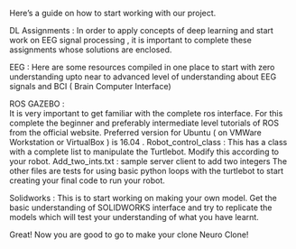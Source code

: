 Here’s a guide on how to start working with our project.

DL Assignments : 
In order to apply concepts of deep learning and start work on EEG signal processing , it is important to complete these assignments whose solutions are enclosed. 

EEG :
Here are some resources compiled in one place to start with zero understanding upto near to advanced level of understanding about EEG signals and BCI ( Brain Computer Interface)  
 

ROS GAZEBO :  
It is very important to get familiar with the complete ros interface. For this complete the beginner and preferably intermediate level tutorials of ROS from the official website. Preferred version for Ubuntu ( on VMWare Workstation or VirtualBox ) is 16.04 .
Robot_control_class : This has a class with a complete list to manipulate the Turtlebot. Modify this according to your robot.
Add_two_ints.txt : sample server client to add two integers 
The other files are tests for using basic python loops with the turtlebot to start creating your final code to run your robot. 


Solidworks : 
This is to start working on making your own model. Get the basic understanding of SOLIDWORKS interface and try to replicate the models which will test your understanding of what you have learnt. 


Great! Now you are good to go to make your clone Neuro Clone! 
